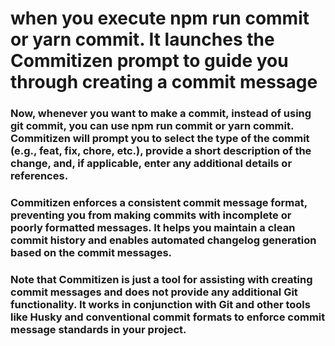 # when you execute npm run commit or yarn commit. It launches the Commitizen prompt to guide you through creating a commit message

### Now, whenever you want to make a commit, instead of using git commit, you can use npm run commit or yarn commit. Commitizen will prompt you to select the type of the commit (e.g., feat, fix, chore, etc.), provide a short description of the change, and, if applicable, enter any additional details or references.

### Commitizen enforces a consistent commit message format, preventing you from making commits with incomplete or poorly formatted messages. It helps you maintain a clean commit history and enables automated changelog generation based on the commit messages.

### Note that Commitizen is just a tool for assisting with creating commit messages and does not provide any additional Git functionality. It works in conjunction with Git and other tools like Husky and conventional commit formats to enforce commit message standards in your project.
